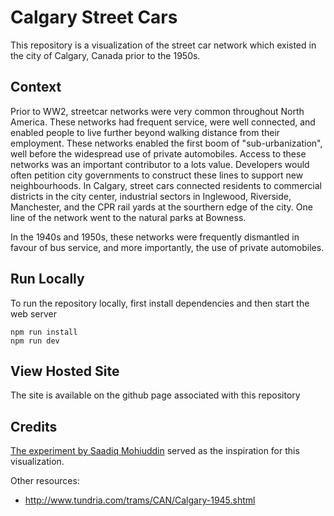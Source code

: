 # Calgary Street Cars

This repository is a visualization of the street car network which existed in the city of Calgary, Canada prior to the 1950s.

## Context

Prior to WW2, streetcar networks were very common throughout North America.
These networks had frequent service, were well connected, and enabled people to live further beyond walking distance from their employment.
These networks enabled the first boom of "sub-urbanization", well before the widespread use of private automobiles.
Access to these networks was an important contributor to a lots value.
Developers would often petition city governments to construct these lines to support new neighbourhoods.
In Calgary, street cars connected residents to commercial districts in the city center, industrial sectors in Inglewood, Riverside, Manchester, and the CPR rail yards at the sourthern edge of the city.
One line of the network went to the natural parks at Bowness.

In the 1940s and 1950s, these networks were frequently dismantled in favour of bus service, and more importantly, the use of private automobiles. 

## Run Locally

To run the repository locally, first install dependencies and then start the web server

```
npm run install
npm run dev
```

## View Hosted Site

The site is available on the github page associated with this repository

## Credits

[The experiment by Saadiq Mohiuddin](https://saadiqm.com/2019/04/13/calgary-historic-streetcar-map.html) served as the inspiration for this visualization.

Other resources:
* http://www.tundria.com/trams/CAN/Calgary-1945.shtml